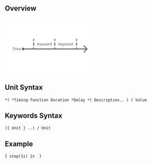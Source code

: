 ## Overview

![Unit Animation](../../images/Keyword-Animation.png)

## Unit Syntax

```
*( *Timing-function Duration *Delay *( Description.. ) ) Value
```

## Keywords Syntax

```
({ Unit } ..) / Unit
```

## Example

```
{ step(1s) 2s  }
```

